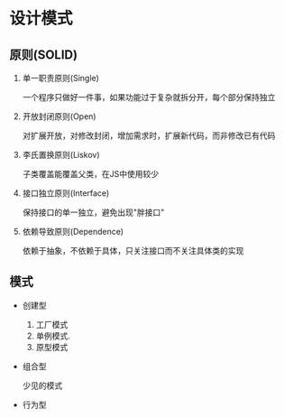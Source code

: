 # 设计模式


## 原则(SOLID)

1. 单一职责原则(Single)

   一个程序只做好一件事，如果功能过于复杂就拆分开，每个部分保持独立

2. 开放封闭原则(Open)

   

   对扩展开放，对修改封闭，增加需求时，扩展新代码，而非修改已有代码

3. 李氏置换原则(Liskov)

   子类覆盖能覆盖父类，在JS中使用较少

   

4. 接口独立原则(Interface)

   保持接口的单一独立，避免出现"胖接口"

   

5. 依赖导致原则(Dependence)

   依赖于抽象，不依赖于具体，只关注接口而不关注具体类的实现

## 模式

+ 创建型
  1. 工厂模式
  2. 单例模式.   
  3. 原型模式
  
+ 组合型

  少见的模式

+ 行为型